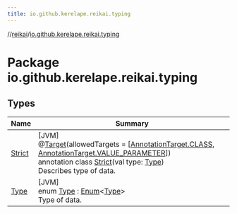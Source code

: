 ```yaml
---
title: io.github.kerelape.reikai.typing
---
```

//[reikai](../../index.html)/[io.github.kerelape.reikai.typing](index.html)



# Package io.github.kerelape.reikai.typing



## Types


| Name | Summary |
|---|---|
| [Strict](-strict/index.html) | [JVM]<br>@[Target](https://kotlinlang.org/api/latest/jvm/stdlib/kotlin.annotation/-target/index.html)(allowedTargets = [[AnnotationTarget.CLASS](https://kotlinlang.org/api/latest/jvm/stdlib/kotlin.annotation/-annotation-target/-c-l-a-s-s/index.html), [AnnotationTarget.VALUE_PARAMETER](https://kotlinlang.org/api/latest/jvm/stdlib/kotlin.annotation/-annotation-target/-v-a-l-u-e_-p-a-r-a-m-e-t-e-r/index.html)])<br>annotation class [Strict](-strict/index.html)(val type: [Type](-type/index.html))<br>Describes type of data. |
| [Type](-type/index.html) | [JVM]<br>enum [Type](-type/index.html) : [Enum](https://kotlinlang.org/api/latest/jvm/stdlib/kotlin/-enum/index.html)&lt;[Type](-type/index.html)&gt; <br>Type of data. |

